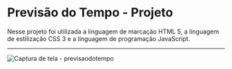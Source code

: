 # Previsão do Tempo - Projeto
Nesse projeto foi utilizada a linguagem de marcação HTML 5, a linguagem de estilização CSS 3  e a linguagem de programação JavaScript.
<hr/>

![Captura de tela - previsaodotempo](https://user-images.githubusercontent.com/126594189/229663206-db85d4d0-ea81-4435-b9a2-06dd1c4c4e31.png)
